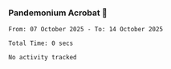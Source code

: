 ### Pandemonium Acrobat 🤸

<!--START_SECTION:waka-->

```all_time
From: 07 October 2025 - To: 14 October 2025

Total Time: 0 secs

No activity tracked
```

<!--END_SECTION:waka-->

